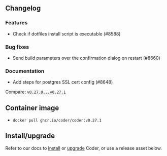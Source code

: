 ## Changelog

### Features

- Check if dotfiles install script is executable (#8588)

### Bug fixes

- Send build parameters over the confirmation dialog on restart (#8660)

### Documentation

- Add steps for postgres SSL cert config (#8648)

Compare:
[`v0.27.0...v0.27.1`](https://github.com/coder/coder/compare/v0.27.0...v0.27.1)

## Container image

- `docker pull ghcr.io/coder/coder:v0.27.1`

## Install/upgrade

Refer to our docs to [install](https://coder.com/docs/install) or
[upgrade](https://coder.com/docs/admin/upgrade) Coder, or use a
release asset below.
